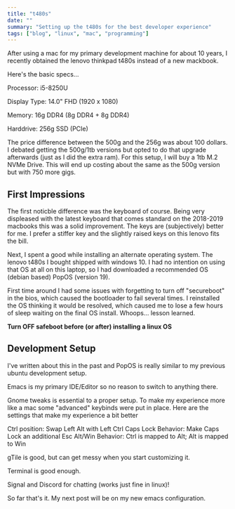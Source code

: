 ```yaml
---
title: "t480s"
date: ""
summary: "Setting up the t480s for the best developer experience"
tags: ["blog", "linux", "mac", "programming"]
---
```


After using a mac for my primary development machine for about 10 years,  I recently obtained the lenovo thinkpad t480s instead of a new mackbook.

Here's the basic specs...

Processor: i5-8250U

Display Type: 14.0" FHD (1920 x 1080)

Memory: 16g DDR4 (8g DDR4 + 8g DDR4)

Harddrive: 256g SSD (PCIe)

The price difference between the 500g and the 256g was about 100 dollars. I debated getting the 500g/1tb versions but opted to do that upgrade afterwards (just as I did the extra ram). For this setup, I will buy a 1tb M.2 NVMe Drive. This will end up costing about the same as the 500g version but with 750 more gigs. 

## First Impressions

The first noticble difference was the keyboard of course. Being very displeased with the latest keyboard that comes standard on the 2018-2019 macbooks this was a solid improvement. The keys are (subjectively) better for me. I prefer a stiffer key and the slightly raised keys on this lenovo fits the bill. 

Next, I spent a good while installing an alternate operating system. The lenovo t480s I bought shipped with windows 10. I had no intention on using that OS at all on this laptop, so I had downloaded a recommended OS (debian based) PopOS (version 19). 

First time around I had some issues with forgetting to turn off "secureboot" in the bios, which caused the bootloader to fail several times. I reinstalled the OS thinking it would be resolved, which caused me to lose a few hours of sleep waiting on the final OS install. Whoops... lesson learned.

**Turn OFF safeboot before (or after) installing a linux OS**

## Development Setup

I've written about this in the past and PopOS is really similar to my previous ubuntu development setup. 

Emacs is my primary IDE/Editor so no reason to switch to anything there.

Gnome tweaks is essential to a proper setup. To make my experience more like a mac some "advanced" keybinds were put in place. Here are the settings that make my experience a bit better

Ctrl position: Swap Left Alt with Left Ctrl
Caps Lock Behavior: Make Caps Lock an additional Esc
Alt/Win Behavior: Ctrl is mapped to Alt; Alt is mapped to Win

gTile is good, but can get messy when you start customizing it. 

Terminal is good enough. 

Signal and Discord for chatting (works just fine in linux)!

So far that's it. My next post will be on my new emacs configuration. 


